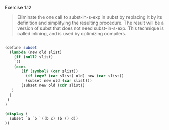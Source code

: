 Exercise 1.12

> Eliminate the one call to subst-in-s-exp in subst by replacing it by its definition 
> and simplifying the resulting procedure. 
> The result will be a version of subst that does not need subst-in-s-exp. 
> This technique is called inlining, and is used by optimizing compilers.

```scheme

(define subset
  (lambda (new old slist)
    (if (null? slist)
    `()
    (cons
       (if (symbol? (car slist))
         (if (eqv? (car slist) old) new (car slist))
         (subset new old (car slist)))
       (subset new old (cdr slist))
   )
  )
 )
)

(display (
  subset `a `b `((b c) (b () d))
))
```